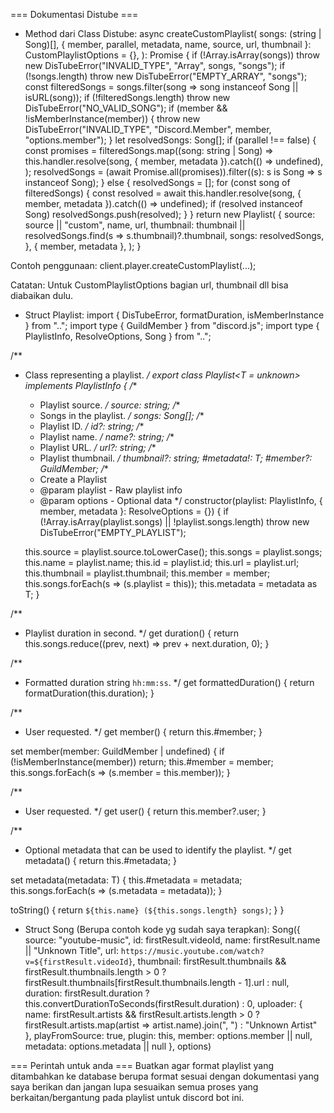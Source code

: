 === Dokumentasi Distube ===

- Method dari Class Distube:
async createCustomPlaylist(
    songs: (string | Song)[],
    { member, parallel, metadata, name, source, url, thumbnail }: CustomPlaylistOptions = {},
  ): Promise<Playlist> {
    if (!Array.isArray(songs)) throw new DisTubeError("INVALID_TYPE", "Array", songs, "songs");
    if (!songs.length) throw new DisTubeError("EMPTY_ARRAY", "songs");
    const filteredSongs = songs.filter(song => song instanceof Song || isURL(song));
    if (!filteredSongs.length) throw new DisTubeError("NO_VALID_SONG");
    if (member && !isMemberInstance(member)) {
      throw new DisTubeError("INVALID_TYPE", "Discord.Member", member, "options.member");
    }
    let resolvedSongs: Song[];
    if (parallel !== false) {
      const promises = filteredSongs.map((song: string | Song) =>
        this.handler.resolve(song, { member, metadata }).catch(() => undefined),
      );
      resolvedSongs = (await Promise.all(promises)).filter((s): s is Song => s instanceof Song);
    } else {
      resolvedSongs = [];
      for (const song of filteredSongs) {
        const resolved = await this.handler.resolve(song, { member, metadata }).catch(() => undefined);
        if (resolved instanceof Song) resolvedSongs.push(resolved);
      }
    }
    return new Playlist(
      {
        source: source || "custom",
        name,
        url,
        thumbnail: thumbnail || resolvedSongs.find(s => s.thumbnail)?.thumbnail,
        songs: resolvedSongs,
      },
      { member, metadata },
    );
  }

Contoh penggunaan:
client.player.createCustomPlaylist(...);

Catatan: Untuk CustomPlaylistOptions bagian url, thumbnail dll bisa diabaikan dulu.

- Struct Playlist:
import { DisTubeError, formatDuration, isMemberInstance } from "..";
import type { GuildMember } from "discord.js";
import type { PlaylistInfo, ResolveOptions, Song } from "..";

/**
 * Class representing a playlist.
 */
export class Playlist<T = unknown> implements PlaylistInfo {
  /**
   * Playlist source.
   */
  source: string;
  /**
   * Songs in the playlist.
   */
  songs: Song[];
  /**
   * Playlist ID.
   */
  id?: string;
  /**
   * Playlist name.
   */
  name?: string;
  /**
   * Playlist URL.
   */
  url?: string;
  /**
   * Playlist thumbnail.
   */
  thumbnail?: string;
  #metadata!: T;
  #member?: GuildMember;
  /**
   * Create a Playlist
   * @param playlist  - Raw playlist info
   * @param options   - Optional data
   */
  constructor(playlist: PlaylistInfo, { member, metadata }: ResolveOptions<T> = {}) {
    if (!Array.isArray(playlist.songs) || !playlist.songs.length) throw new DisTubeError("EMPTY_PLAYLIST");

    this.source = playlist.source.toLowerCase();
    this.songs = playlist.songs;
    this.name = playlist.name;
    this.id = playlist.id;
    this.url = playlist.url;
    this.thumbnail = playlist.thumbnail;
    this.member = member;
    this.songs.forEach(s => (s.playlist = this));
    this.metadata = metadata as T;
  }

  /**
   * Playlist duration in second.
   */
  get duration() {
    return this.songs.reduce((prev, next) => prev + next.duration, 0);
  }

  /**
   * Formatted duration string `hh:mm:ss`.
   */
  get formattedDuration() {
    return formatDuration(this.duration);
  }

  /**
   * User requested.
   */
  get member() {
    return this.#member;
  }

  set member(member: GuildMember | undefined) {
    if (!isMemberInstance(member)) return;
    this.#member = member;
    this.songs.forEach(s => (s.member = this.member));
  }

  /**
   * User requested.
   */
  get user() {
    return this.member?.user;
  }

  /**
   * Optional metadata that can be used to identify the playlist.
   */
  get metadata() {
    return this.#metadata;
  }

  set metadata(metadata: T) {
    this.#metadata = metadata;
    this.songs.forEach(s => (s.metadata = metadata));
  }

  toString() {
    return `${this.name} (${this.songs.length} songs)`;
  }
}

- Struct Song (Berupa contoh kode yg sudah saya terapkan):
Song({
        source: "youtube-music",
        id: firstResult.videoId,
        name: firstResult.name || "Unknown Title",
        url: `https://music.youtube.com/watch?v=${firstResult.videoId}`,
        thumbnail: firstResult.thumbnails && firstResult.thumbnails.length > 0 
          ? firstResult.thumbnails[firstResult.thumbnails.length - 1].url 
          : null,
        duration: firstResult.duration ? this.convertDurationToSeconds(firstResult.duration) : 0,
        uploader: {
          name: firstResult.artists && firstResult.artists.length > 0 
            ? firstResult.artists.map(artist => artist.name).join(", ") 
            : "Unknown Artist"
        },
        playFromSource: true,
        plugin: this,
        member: options.member || null,
        metadata: options.metadata || null
      }, options)

=== Perintah untuk anda ===
Buatkan agar format playlist yang ditambahkan ke database berupa format sesuai dengan dokumentasi yang saya berikan dan jangan lupa sesuaikan semua proses yang berkaitan/bergantung pada playlist untuk discord bot ini.